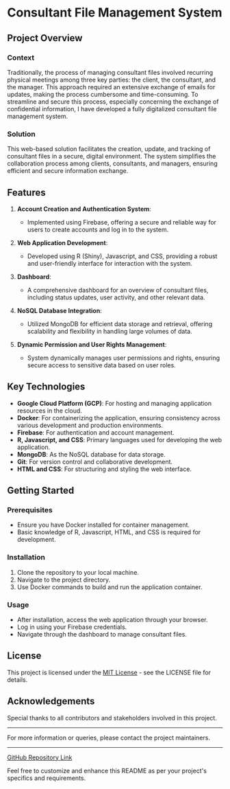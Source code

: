# Consultant File Management System

## Project Overview

### Context
Traditionally, the process of managing consultant files involved recurring physical meetings among three key parties: the client, the consultant, and the manager. This approach required an extensive exchange of emails for updates, making the process cumbersome and time-consuming. To streamline and secure this process, especially concerning the exchange of confidential information, I have developed a fully digitalized consultant file management system.

### Solution
This web-based solution facilitates the creation, update, and tracking of consultant files in a secure, digital environment. The system simplifies the collaboration process among clients, consultants, and managers, ensuring efficient and secure information exchange.

## Features

1. **Account Creation and Authentication System**: 
   - Implemented using Firebase, offering a secure and reliable way for users to create accounts and log in to the system.

2. **Web Application Development**:
   - Developed using R (Shiny), Javascript, and CSS, providing a robust and user-friendly interface for interaction with the system.

3. **Dashboard**:
   - A comprehensive dashboard for an overview of consultant files, including status updates, user activity, and other relevant data.

4. **NoSQL Database Integration**:
   - Utilized MongoDB for efficient data storage and retrieval, offering scalability and flexibility in handling large volumes of data.

5. **Dynamic Permission and User Rights Management**:
   - System dynamically manages user permissions and rights, ensuring secure access to sensitive data based on user roles.

## Key Technologies
- **Google Cloud Platform (GCP)**: For hosting and managing application resources in the cloud.
- **Docker**: For containerizing the application, ensuring consistency across various development and production environments.
- **Firebase**: For authentication and account management.
- **R, Javascript, and CSS**: Primary languages used for developing the web application.
- **MongoDB**: As the NoSQL database for data storage.
- **Git**: For version control and collaborative development.
- **HTML and CSS**: For structuring and styling the web interface.

## Getting Started

### Prerequisites
- Ensure you have Docker installed for container management.
- Basic knowledge of R, Javascript, HTML, and CSS is required for development.

### Installation
1. Clone the repository to your local machine.
2. Navigate to the project directory.
3. Use Docker commands to build and run the application container.

### Usage
- After installation, access the web application through your browser.
- Log in using your Firebase credentials.
- Navigate through the dashboard to manage consultant files.

## License

This project is licensed under the [MIT License](LICENSE.md) - see the LICENSE file for details.

## Acknowledgements
Special thanks to all contributors and stakeholders involved in this project.

---

For more information or queries, please contact the project maintainers.

---

[GitHub Repository Link](https://github.com/your-username/your-repo-name)

Feel free to customize and enhance this README as per your project's specifics and requirements.
